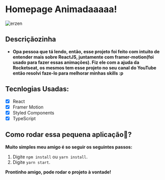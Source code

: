 # Homepage Animadaaaaa! 

![erzen](https://user-images.githubusercontent.com/59092579/179573572-4da5803b-c332-4f7f-9bcd-0fbfeac8fe6a.gif)


## Descriçãozinha

* <strong>Opa pessoa que tá lendo, então, esse projeto foi feito com intuito de entender mais sobre ReactJS, juntamente com framer-motion(foi usado para fazer essas animações). Fiz ele com a ajuda da Rocketseat, os mesmos tem esse projeto no seu canal do YouTube então resolvi faze-lo para melhorar minhas skills :p </strong>

## Tecnlogias Usadas: 

- [x] React
- [x] Framer Motion
- [x] Styled Components
- [x] TypeScript

## Como rodar essa pequena aplicação🤔?

 <strong>Muito simples meu amigo é so seguir os seguintes passos:</strong>

1. Digite `npm install` ou `yarn install`.<br />
2. Digite `yarn start`.<br />

<strong>Prontinho amigo, pode rodar o projeto à vontade!</strong>

